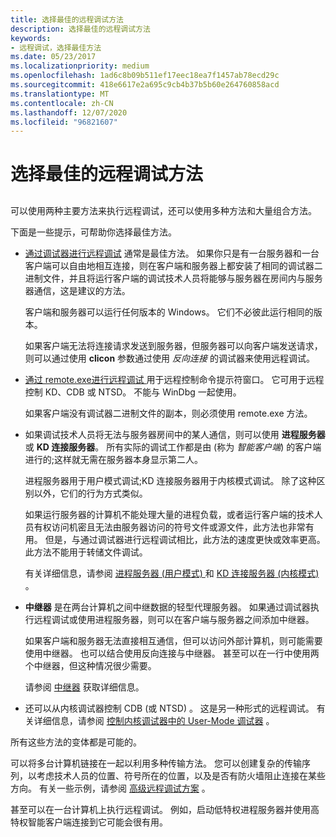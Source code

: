 ```yaml
---
title: 选择最佳的远程调试方法
description: 选择最佳的远程调试方法
keywords:
- 远程调试，选择最佳方法
ms.date: 05/23/2017
ms.localizationpriority: medium
ms.openlocfilehash: 1ad6c8b09b511ef17eec18ea7f1457ab78ecd29c
ms.sourcegitcommit: 418e6617e2a695c9cb4b37b5b60e264760858acd
ms.translationtype: MT
ms.contentlocale: zh-CN
ms.lasthandoff: 12/07/2020
ms.locfileid: "96821607"
---
```

# <a name="choosing-the-best-remote-debugging-method"></a>选择最佳的远程调试方法


## <span id="ddk_choosing_the_best_remote_debugging_method_dbg"></span><span id="DDK_CHOOSING_THE_BEST_REMOTE_DEBUGGING_METHOD_DBG"></span>


可以使用两种主要方法来执行远程调试，还可以使用多种方法和大量组合方法。

下面是一些提示，可帮助你选择最佳方法。

-   [通过调试器进行远程调试](remote-debugging-through-the-debugger.md) 通常是最佳方法。 如果你只是有一台服务器和一台客户端可以自由地相互连接，则在客户端和服务器上都安装了相同的调试器二进制文件，并且将运行客户端的调试技术人员将能够与服务器在房间内与服务器通信，这是建议的方法。

    客户端和服务器可以运行任何版本的 Windows。 它们不必彼此运行相同的版本。

    如果客户端无法将连接请求发送到服务器，但服务器可以向客户端发送请求，则可以通过使用 **clicon** 参数通过使用 *反向连接* 的调试器来使用远程调试。

-   [通过 remote.exe进行远程调试 ](remote-debugging-through-remote-exe.md) 用于远程控制命令提示符窗口。 它可用于远程控制 KD、CDB 或 NTSD。 不能与 WinDbg 一起使用。

    如果客户端没有调试器二进制文件的副本，则必须使用 remote.exe 方法。

-   如果调试技术人员将无法与服务器房间中的某人通信，则可以使用 **进程服务器** 或 **KD 连接服务器**。 所有实际的调试工作都是由 (称为 *智能客户端*) 的客户端进行的;这样就无需在服务器本身显示第二人。

    进程服务器用于用户模式调试;KD 连接服务器用于内核模式调试。 除了这种区别以外，它们的行为方式类似。

    如果运行服务器的计算机不能处理大量的进程负载，或者运行客户端的技术人员有权访问机密且无法由服务器访问的符号文件或源文件，此方法也非常有用。 但是，与通过调试器进行远程调试相比，此方法的速度更快或效率更高。 此方法不能用于转储文件调试。

    有关详细信息，请参阅 [进程服务器 (用户模式) ](process-servers--user-mode-.md) 和 [KD 连接服务器 (内核模式) ](kd-connection-servers--kernel-mode-.md) 。

-   **中继器** 是在两台计算机之间中继数据的轻型代理服务器。 如果通过调试器执行远程调试或使用进程服务器，则可以在客户端与服务器之间添加中继器。

    如果客户端和服务器无法直接相互通信，但可以访问外部计算机，则可能需要使用中继器。 也可以结合使用反向连接与中继器。 甚至可以在一行中使用两个中继器，但这种情况很少需要。

    请参阅 [中继器](repeaters.md) 获取详细信息。

-   还可以从内核调试器控制 CDB (或 NTSD) 。 这是另一种形式的远程调试。 有关详细信息，请参阅 [控制内核调试器中的 User-Mode 调试器](controlling-the-user-mode-debugger-from-the-kernel-debugger.md) 。

所有这些方法的变体都是可能的。

可以将多台计算机链接在一起以利用多种传输方法。 您可以创建复杂的传输序列，以考虑技术人员的位置、符号所在的位置，以及是否有防火墙阻止连接在某些方向。 有关一些示例，请参阅 [高级远程调试方案](advanced-remote-debugging-scenarios.md) 。

甚至可以在一台计算机上执行远程调试。 例如，启动低特权进程服务器并使用高特权智能客户端连接到它可能会很有用。

 

 





